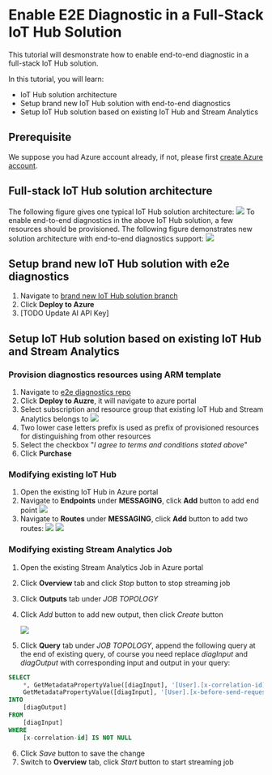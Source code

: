 # Enable E2E Diagnostic in a Full-Stack IoT Hub Solution
This tutorial will desmonstrate how to enable end-to-end diagnostic in a full-stack IoT Hub solution.

In this tutorial, you will learn:
* IoT Hub solution architecture
* Setup brand new IoT Hub solution with end-to-end diagnostics
* Setup IoT Hub solution based on existing IoT Hub and Stream Analytics

## Prerequisite
We suppose you had Azure account already, if not, please first [create Azure account](https://azure.microsoft.com/en-us/free/).

## Full-stack IoT Hub solution architecture
The following figure gives one typical IoT Hub solution architecture:
![](./IoTHubSolution.png)
To enable end-to-end diagnostics in the above IoT Hub solution, a few resources should be provisioned. The following figure demonstrates new solution architecture with end-to-end diagnostics support:
![](./IoTHubSolution_E2EDiag.png)

## Setup brand new IoT Hub solution with e2e diagnostics
1. Navigate to [brand new IoT Hub solution branch](https://github.com/VSChina/iot-hub-e2e-diagnostic/tree/netnew_armtemplate)
2. Click **Deploy to Azure**
3. [TODO Update AI API Key]

## Setup IoT Hub solution based on existing IoT Hub and Stream Analytics
### Provision diagnostics resources using ARM template
1. Navigate to [e2e diagnostics repo](https://github.com/VSChina/iot-hub-e2e-diagnostic/tree/existing_HUB_SA)
2. Click **Deploy to Auzre**, it will navigate to azure portal
3. Select subscription and resource group that existing IoT Hub and Stream Analytics belongs to
![](./New_Existing_IoT_Stream.png)
4. Two lower case letters prefix is used as prefix of provisioned resources for distinguishing from other resources
5. Select the checkbox "*I agree to terms and conditions stated above*"
6. Click **Purchase**

### Modifying existing IoT Hub
1. Open the existing IoT Hub in Azure portal
2. Navigate to **Endpoints** under **MESSAGING**, click **Add** button to add end point
![](./Add_Endpoint.png)
3. Navigate to **Routes** under **MESSAGING**, click **Add** button to add two routes:
![](./Add_EventRoute.png)
![](./Add_DiagRoute.PNG)

### Modifying existing Stream Analytics Job
1. Open the existing Stream Analytics Job in Azure portal
2. Click **Overview** tab and click *Stop* button to stop streaming job
3. Click **Outputs** tab under *JOB TOPOLOGY*
4. Click *Add* button to add new output, then click *Create* button

   ![](./Stream_Diag_Output.png)
5. Click **Query** tab under *JOB TOPOLOGY*, append the following query at the end of existing query, of course you need replace *diagInput* and *diagOutput* with corresponding input and output in your query:
```sql
SELECT
    *, GetMetadataPropertyValue([diagInput], '[User].[x-correlation-id]') AS 'x-correlation-id',
    GetMetadataPropertyValue([diagInput], '[User].[x-before-send-request]') AS 'x-before-send-request'
INTO
    [diagOutput]
FROM
    [diagInput]
WHERE 
    [x-correlation-id] IS NOT NULL
```
6. Click *Save* button to save the change
7. Switch to **Overview** tab, click *Start* button to start streaming job
